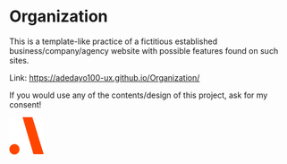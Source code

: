 # Organization
This is a template-like practice of a fictitious established business/company/agency website with possible features found on such sites.

Link: https://adedayo100-ux.github.io/Organization/

If you would use any of the contents/design of this project, ask for my consent!

![Organization Logo](images/Agulha_logo-1.svg)
